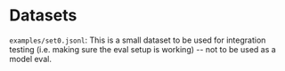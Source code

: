 # Datasets

`examples/set0.jsonl`: This is a small dataset to be used for integration testing (i.e. making sure the eval setup is working) -- not to be used as a model eval.
